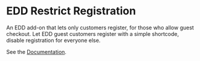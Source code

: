 # EDD Restrict Registration

An EDD add-on that lets only customers register, for those who allow guest checkout.
Let EDD guest customers register with a simple shortcode, disable registration for everyone else.

See the [Documentation](http://isabelcastillo.com/docs/category/edd-restrict-registration).
